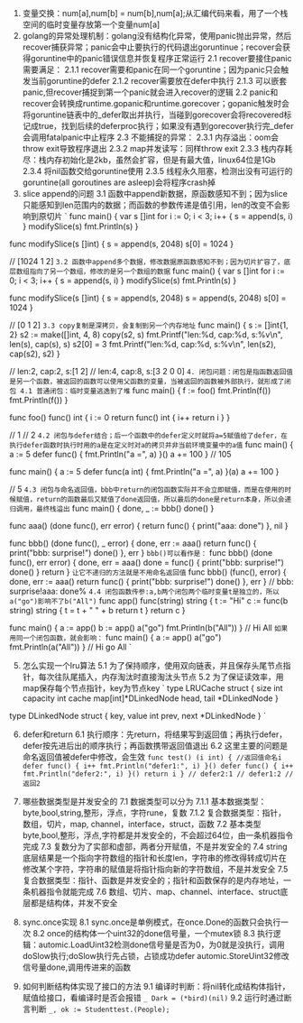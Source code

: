1. 变量交换：num[a],num[b] = num[b],num[a];从汇编代码来看，用了一个栈空间的临时变量存放第一个变量num[a]
2. golang的异常处理机制：golang没有结构化异常，使用panic抛出异常，然后recover捕获异常；panic会中止要执行的代码退出goruntinue；recover会获得goruntine中的panic错误信息并恢复程序正常运行
2.1 recover要接住panic需要满足：
2.1.1 recover需要和panic在同一个goruntine；因为panic只会触发当前goruntine的defer
2.1.2 recover需要放在defer中执行
2.1.3 可以嵌套panic,但recover捕捉到第一个panic就会进入recover的逻辑
2.2 panic和recover会转换成runtime.gopanic和runtime.gorecover；gopanic触发时会将goruntine链表中的_defer取出并执行，当碰到gorecover会将recovered标记成true，找到后续的deferproc执行；如果没有遇到gorecover执行完_defer会调用fatalpanic中止程序
2.3 不能捕捉的异常：
2.3.1 内存溢出：oom会throw exit导致程序退出
2.3.2 map并发读写：同样throw exit
2.3.3 栈内存耗尽：栈内存初始化是2kb，虽然会扩容，但是有最大值，linux64位是1Gb
2.3.4 将nil函数交给goruntine使用
2.3.5 线程永久阻塞，检测出没有可运行的goruntine(all goroutines are asleep)会将程序crash掉
3. slice append的问题
3.1 函数中append新数据，原函数感知不到；因为slice只能感知到len范围内的数据；而函数的参数传递是值引用，len的改变不会影响到原切片
`
func main() {
	var s []int
	for i := 0; i < 3; i++ {
		s = append(s, i)
	}
	modifySlice(s)
	fmt.Println(s)
}

func modifySlice(s []int) {
	s = append(s, 2048)
	s[0] = 1024
}

// [1024 1 2]
`
3.2 函数中append多个数据，修改数据原函数感知不到；因为切片扩容了，底层数组指向了另一个数组，修改的是另一个数组的数据
`
func main() {
	var s []int
	for i := 0; i < 3; i++ {
		s = append(s, i)
	}
	modifySlice(s)
	fmt.Println(s)
}

func modifySlice(s []int) {
	s = append(s, 2048)
	s = append(s, 2048)
	s[0] = 1024
}

// [0 1 2]
`
3.3 copy复制是深拷贝，会复制到另一个内存地址
`
func main() {
	s := []int{1, 2}
	s2 := make([]int, 4, 8)
	copy(s2, s)
	fmt.Printf("len:%d, cap:%d, s:%v\n", len(s), cap(s), s)
	s2[0] = 3
	fmt.Printf("len:%d, cap:%d, s:%v\n", len(s2), cap(s2), s2)
}

// len:2, cap:2, s:[1 2]
// len:4, cap:8, s:[3 2 0 0]
`
4. 闭包问题：闭包是指函数返回值是另一个函数，被返回的函数可以使用父函数的变量，当被返回的函数被外部执行，就形成了闭包
4.1 普通闭包：临时变量逃逸到了堆
`
func main() {
	f := foo()
	fmt.Println(f())
	fmt.Println(f())
}

func foo() func() int {
	i := 0
	return func() int {
		i++
		return i
	}
}

// 1
// 2
`
4.2 闭包与defer结合；后一个函数中的defer定义时就将a=5赋值给了defer，在执行defer函数时执行时用的a是在定义时对a的拷贝并非当前环境变量中的a值
`
func main() {
	a := 5
	defer func() {
		fmt.Println("a =", a)
	}()
	a += 100
}
// 105

func main() {
	a := 5
	defer func(a int) {
		fmt.Println("a =", a)
	}(a)
	a += 100
}

// 5
`
4.3 闭包与命名返回值，bbb中return的闭包函数实际并不会立即赋值，而是在使用的时候赋值，return的函数最后又赋值了done返回值，所以最后的done是return本身，所以会递归调用，最终栈溢出
`
func main() {
	done, _ := bbb()
	done()
}

func aaa() (done func(), err error) {
	return func() {
		print("aaa: done")
	}, nil
}

func bbb() (done func(), _ error) {
	done, err := aaa()
	return func() {
		print("bbb: surprise!")
		done()
	}, err
}
`
bbb()可以看作是：
`
func bbb() (done func(), err error) {
	done, err = aaa()
	done = func() {
		print("bbb: surprise!")
		done()
	}
	return
}
`
让它不递归的方法就是不用命名返回值
`
func bbb() (func(), error) {
	done, err := aaa()
	return func() {
		print("bbb: surprise!")
		done()
	}, err
}
// bbb: surprise!aaa: done% 
`
4.4 闭包函数传参:a,b两个闭包两个临时变量t是独立的，所以a("go")影响不了b("All")
`
func app() func(string) string {
	t := "Hi"
	c := func(b string) string {
		t = t + " " + b
		return t
	}
	return c
}

func main() {
	a := app()
	b := app()
	a("go")
	fmt.Println(b("All"))
}
// Hi All
`
如果用同一个闭包函数，就会影响：
`
func main() {
	a := app()
	a("go")
	fmt.Println(a("All"))
}
// Hi go All
`

5. 怎么实现一个lru算法
5.1 为了保持顺序，使用双向链表，并且保存头尾节点指针，每次往队尾插入，内存淘汰时直接淘汰头节点
5.2 为了保证读效率，用map保存每个节点指针，key为节点key
`
type LRUCache struct {
	size       int
	capacity   int
	cache      map[int]*DLinkedNode
	head, tail *DLinkedNode
}

type DLinkedNode struct {
	key, value int
	prev, next *DLinkedNode
}
`

6. defer和return
6.1 执行顺序：先return，将结果写到返回值；再执行defer，defer按先进后出的顺序执行；再函数携带返回值退出
6.2 这里主要的问题是命名返回值被defer中修改，会生效
`
func test() (i int) { //返回值命名i
    defer func() {
        i++
        fmt.Println("defer1:", i)
    }()
    defer func() {
        i++
        fmt.Println("defer2:", i)
    }()
    return i
}
// defer2:1
// defer1:2
// 返回2
`

7. 哪些数据类型是并发安全的
7.1 数据类型可以分为
7.1.1 基本数据类型：byte,bool,string,整形，浮点，字符rune，复数
7.1.2 复合数据类型：指针，数组，切片，map, channel，interface，struct，函数
7.2 基本类型 byte,bool,整形，浮点,字符都是并发安全的，不会超过64位，由一条机器指令完成
7.3 复数分为了实部和虚部，两者分开赋值，不是并发安全的
7.4 string底层结果是一个指向字符数组的指针和长度len，字符串的修改得转成切片在修改某个字符，字符串的赋值是将指针指向新的字符数组，不是并发安全
7.5 复合数据类型：指针、函数是并发安全的；指针和函数保存的是内存地址，一条机器指令就能完成
7.6 数组、切片、map、channel、interface、struct底层都是结构体，并发不安全

8. sync.once实现
8.1 sync.once是单例模式，在once.Done的函数只会执行一次
8.2 once的结构体一个uint32的done信号量，一个mutex锁
8.3 执行逻辑：automic.LoadUint32检测done信号量是否为0，为0就是没执行，调用doSlow执行;doSlow执行先占锁，占锁成功defer automic.StoreUint32修改信号量done,调用传进来的函数

9. 如何判断结构体实现了接口的方法
9.1 编译时判断：将nil转化成结构体指针，赋值给接口，看编译时是否会报错
`
_ Dark = (*bird)(nil)
`
9.2 运行时通过断言判断
`
_, ok := Studenttest.(People);
`